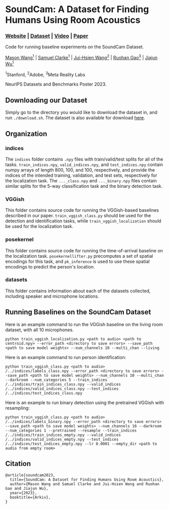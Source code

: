 # SoundCam: A Dataset for Finding Humans Using Room Acoustics

### [Website](https://sites.google.com/view/soundcam) | [Dataset](https://purl.stanford.edu/xq364hd5023) | [Video](https://www.youtube.com/watch?v=HAhJLgj8maI) | [Paper]()

Code for running baseline experiments on the SoundCam Dataset.

[Mason Wang<sup>1</sup>](https://www.linkedin.com/in/mason-wang-3b5288104/) | [Samuel Clarke<sup>1</sup>](https://samuelpclarke.com/) | [Jui-Hsien Wang<sup>2</sup>](http://juiwang.com/) | [Ruohan Gao<sup>3</sup>](https://ruohangao.github.io/) | [Jiajun Wu<sup>1</sup>](jiajunwu.com)

<sup>1</sup>Stanford, <sup>2</sup>Adobe, <sup>3</sup>Meta Reality Labs

NeurIPS Datasets and Benchmarks Poster 2023.

## Downloading our Dataset

Simply go to the directory you would like to download the dataset in, and run `./download.sh`. The dataset is also available for download [here](https://purl.stanford.edu/xq364hd5023).

## Organization


### indices
The `indices` folder contains `.npy` files with train/valid/test splits for all of the tasks. `train_indices.npy`, `valid_indices.npy`, and `test_indices.npy`  contain numpy arrays of length 800, 100, and 100, respectively, and provide the indices of the intended training, validation, and test sets, respectively for the localization task. The `..._class.npy` and `..._binary.npy` files contain similar splits for the 5-way classification task and the binary detection task.

### VGGish
This folder contains source code for running the VGGish-based baselines described in our paper. `train_vggish_class.py` should be used for the detection and identification tasks, while `train_vggish_localization` should be used for the localization task.

### posekernel
This folder contains source code for running the time-of-arrival baseline on the localization task. `posekernellifter.py` precomputes a set of spatial encodings for this task, and `pk_inference` is used to use these spatial encodings to predict the person's location.

### datasets
This folder contains information about each of the datasets collected, including speaker and microphone locations.


## Running Baselines on the SoundCam Dataset


Here is an example command to run the VGGish baseline on the living room dataset, with all 10 microphones.

```
python train_vggish_localization.py <path to audio> <path to centroid.npy> --error_path <directory to save errors> --save_path <path to save model weights> --num_channels 10 --multi_chan --living
```

Here is an example command to run person identification:

```
python train_vggish_class.py <path to audio> /../indices/labels_class.npy --error_path <directory to save errors> --save_path <path to save model weights> --num_channels 10 --multi_chan --darkroom --num_categories 5 --train_indices /../indices/train_indices_class.npy --valid_indices /../indices/valid_indices_class.npy --test_indices /../indices/test_indices_class.npy
```


Here is an example to run binary detection using the pretrained VGGish with resampling:

```
python train_vggish_class.py <path to audio> /../indices/labels_binary.npy --error_path <directory to save errors> --save_path <path to save model weights> --num_channels 10 --darkroom --num_categories 1 --pretrained --resample --train_indices  /../indices/train_indices_empty.npy --valid_indices /../indices/valid_indices_empty.npy --test_indices /../indices/test_indices_empty.npy --lr 0.0001 --empty_dir <path to audio from empty room>
```

## Citation
```
@article{soundcam2023,
  title={SoundCam: A Dataset for Finding Humans Using Room Acoustics},
  author={Mason Wang and Samuel Clarke and Jui-Hsien Wang and Ruohan Gao and Jiajun Wu},
  year={2023},
  booktitle={Arkiv},
}
```
